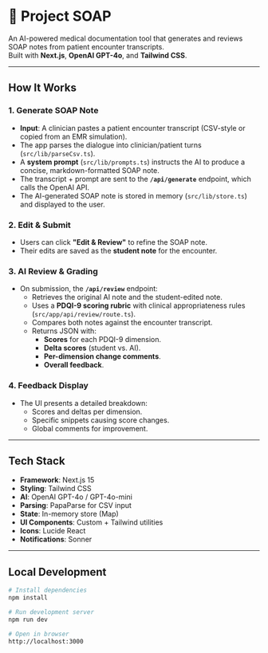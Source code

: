 # 🧼 Project SOAP

An AI-powered medical documentation tool that generates and reviews SOAP notes from patient encounter transcripts.  
Built with **Next.js**, **OpenAI GPT-4o**, and **Tailwind CSS**.

---

## How It Works

### 1. Generate SOAP Note
- **Input**: A clinician pastes a patient encounter transcript (CSV-style or copied from an EMR simulation).
- The app parses the dialogue into clinician/patient turns (`src/lib/parseCsv.ts`).
- A **system prompt** (`src/lib/prompts.ts`) instructs the AI to produce a concise, markdown-formatted SOAP note.
- The transcript + prompt are sent to the **`/api/generate`** endpoint, which calls the OpenAI API.
- The AI-generated SOAP note is stored in memory (`src/lib/store.ts`) and displayed to the user.

### 2. Edit & Submit
- Users can click **"Edit & Review"** to refine the SOAP note.
- Their edits are saved as the **student note** for the encounter.

### 3. AI Review & Grading
- On submission, the **`/api/review`** endpoint:
  - Retrieves the original AI note and the student-edited note.
  - Uses a **PDQI-9 scoring rubric** with clinical appropriateness rules (`src/app/api/review/route.ts`).
  - Compares both notes against the encounter transcript.
  - Returns JSON with:
    - **Scores** for each PDQI-9 dimension.
    - **Delta scores** (student vs. AI).
    - **Per-dimension change comments**.
    - **Overall feedback**.

### 4. Feedback Display
- The UI presents a detailed breakdown:
  - Scores and deltas per dimension.
  - Specific snippets causing score changes.
  - Global comments for improvement.

---

## Tech Stack

- **Framework**: Next.js 15
- **Styling**: Tailwind CSS
- **AI**: OpenAI GPT-4o / GPT-4o-mini
- **Parsing**: PapaParse for CSV input
- **State**: In-memory store (Map)
- **UI Components**: Custom + Tailwind utilities
- **Icons**: Lucide React
- **Notifications**: Sonner

---

## Local Development

```bash
# Install dependencies
npm install

# Run development server
npm run dev

# Open in browser
http://localhost:3000
